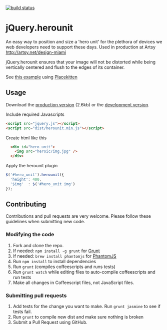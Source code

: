 [![build status](https://api.travis-ci.org/zamiang/jquery.herounit.png)](http://travis-ci.org/zamiang/jquery.herounit)

# jQuery.herounit

An easy way to position and size a 'hero unit' for the plethora of devices we web developers need to support these days. Used in production at Artsy http://artsy.net/design-miami

jQuery.herounit ensures that your image will not be distorted while being vertically centered and flush to the edges of its container.

See [this example](http://zamiang.github.io/jquery.herounit/example/index.html) using [Placekitten](http://placekitten.com/)

## Usage

Download the [production version](https://raw.github.com/zamiang/jquery.herounit/master/dist/jquery.herounit.min.js) (2.6kb) or the [development version](https://raw.github.com/zamiang/jquery.herounit/master/dist/jquery.herounit.js).

Include required Javascripts
```html
<script src="jquery.js"></script>
<script src="dist/herounit.min.js"></script>
```

Create html like this
```html
  <div id="hero_unit">
    <img src="heroic/img.jpg" />
  </div>
```

Apply the herounit plugin

```javascript
$('#hero_unit').herounit({
  'height': 400,
  '$img'  : $('#hero_unit img')
});
```

## Contributing

Contributions and pull requests are very welcome. Please follow these guidelines when submitting new code.

### Modifying the code
1. Fork and clone the repo.
1. If needed: `npm install -g grunt` for [Grunt](https://github.com/gruntjs/grunt)
1. If needed: `brew install phantomjs` for [PhantomJS](http://phantomjs.org/download.html)
1. Run `npm install` to install dependencies
1. Run `grunt` (compiles coffeescripts and runs tests)
1. Run `grunt watch` while editing files to auto-compile coffeescripts and run tests
1. Make all changes in Coffeescript files, not JavaScript files.

### Submitting pull requests

1. Add tests for the change you want to make. Run `grunt jasmine` to see if tests fail.
1. Run `grunt` to compile new dist and make sure nothing is broken
1. Submit a Pull Request using GitHub.
